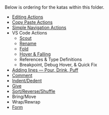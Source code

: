 Below is ordering for the katas within this folder.

- [Editing Actions](./editing_actions/)
- [Copy Paste Actions](./copy_paste_actions/)
- [Simple Navigation Actions](./simple_navigation_actions/)
- VS Code Actions
  - [Scout](./vs_code_editor_actions/vs_code_scout.md)
  - [Rename](./vs_code_editor_actions/vs_code_rename.md)
  - [Fold](./vs_code_editor_actions/vs_code_fold.md)
  - [Hover & Falling](./vs_code_editor_actions/vs_code_hover_falling.md)
  - References & Type Definitions
  - Breakpoint, Debug Hover, & Quick Fix
- [Adding lines — Pour, Drink, Puff](./pour_drink_puff/)
- [Comment](./comment/)
- [Indent/Dedent](./indent_dedent/)
- [Give](./give/)
- [Sort/Reverse/Shuffle](./sort_reverse_shuffle/)
- Bring/Move
- Wrap/Rewrap
- [Form](./form_actions/)
